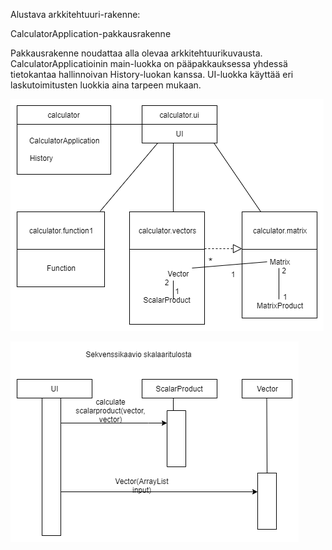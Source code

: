 Alustava arkkitehtuuri-rakenne:

CalculatorApplication-pakkausrakenne

Pakkausrakenne noudattaa alla olevaa arkkitehtuurikuvausta. CalculatorApplicatioinin main-luokka on pääpakkauksessa yhdessä tietokantaa hallinnoivan History-luokan kanssa. UI-luokka käyttää eri laskutoimitusten luokkia aina tarpeen mukaan.

![Pakkauskaario](https://github.com/att78/ot-harjoitustyo/blob/master/dokumentointi/Pakkauskaavio%20vko6.png)




![Sekvenssikaavio skalaaritulosta](https://github.com/att78/ot-harjoitustyo/blob/master/dokumentointi/Sekvenssikaavio%20skalaaritulosta%20(1).png)
